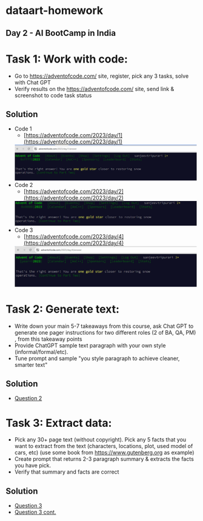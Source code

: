 # dataart-homework

## Day 2 - AI BootCamp in India

# Task 1: Work with code: 
* Go to https://adventofcode.com/ site, register, pick any 3 tasks, solve with Chat GPT
* Verify results on the https://adventofcode.com/ site, send link & screenshot to code task status
## Solution
* Code 1
  * [https://adventofcode.com/2023/day/1](https://adventofcode.com/2023/day/1)
   <img src="images/code1.png">
* Code 2
  * [https://adventofcode.com/2023/day/2](https://adventofcode.com/2023/day/2)
   <img src="images/code2.png">
* Code 3
  * [https://adventofcode.com/2023/day/4](https://adventofcode.com/2023/day/4)
   <img src="images/code4.png">
 
# Task 2: Generate text:
* Write down your main 5-7 takeaways from this course, ask Chat GPT to generate one pager instructions for two different roles (2 of BA, QA, PM)
  , from this takeaway points
* Provide ChatGPT sample text paragraph with your own style (informal/formal/etc). 
* Tune prompt and sample "you style paragraph to achieve cleaner, smarter text"
## Solution
* [Question 2](/Question2.md)

# Task 3: Extract data:
* Pick any 30+ page text (without copyright). Pick any 5 facts that you want to extract from the text 
  (characters, locations, plot, used model of cars, etc) (use some book from https://www.gutenberg.org as example)
* Create prompt that returns 2-3 paragraph summary & extracts the facts you have pick. 
* Verify that summary and facts are correct
## Solution
* [Question 3](/Question3.md)
* [Question 3 cont.](Question3.cont.md)
